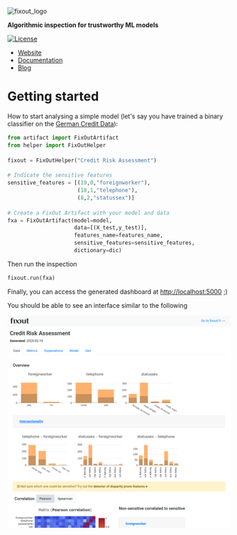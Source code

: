 <img alt="fixout_logo" src="https://asilvaguilherme4.files.wordpress.com/2023/08/fixout-1.png?w=128">

<b>Algorithmic inspection for trustworthy ML models</b>

[![License](https://img.shields.io/badge/License-BSD_3--Clause-blue.svg)](https://opensource.org/licenses/BSD-3-Clause)

<ul>
  <li><a href="https://fixout.fr" target="_blank" rel="noopener">Website</a></li>
  <li><a href="https://fixouttech.github.io/fixout_api_docs" target="_blank" rel="noopener">Documentation</a></li>
  <li><a href="https://fixout.fr/blog/" target="_blank" rel="noopener">Blog</a></li>
</ul>

# Getting started

How to start analysing a simple model (let's say you have trained a binary classifier on the [German Credit Data](https://archive.ics.uci.edu/dataset/144/statlog+german+credit+data)):


```python
from artifact import FixOutArtifact
from helper import FixOutHelper

fixout = FixOutHelper("Credit Risk Assessment") 

# Indicate the sensitive features
sensitive_features = [(19,0,"foreignworker"), 
                      (18,1,"telephone"), 
                      (8,2,"statussex")] 

# Create a FixOut Artifact with your model and data
fxa = FixOutArtifact(model=model,
                     data=[(X_test,y_test)],
                     features_name=features_name,
                     sensitive_features=sensitive_features,
                     dictionary=dic)

```

Then run the inspection
```python
fixout.run(fxa) 
```

Finally, you can access the generated dashboard at <a href="http://localhost:5000" target="_blank" rel="noopener">http://localhost:5000</a> ;)

You should be able to see an interface similar to the following 

![FixOut interface](/img/interface_data.PNG)

